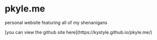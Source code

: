 # pkyle.me
<p>personal website featuring all of my shenanigans</p>
[you can view the github site here](https://kystyle.github.io/pkyle.me/)
